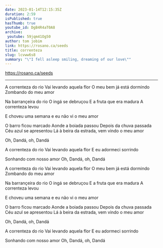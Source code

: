 ```yaml
---
date: 2023-01-14T12:15:35Z
duration: 2:59
isPublished: true
hasThumb: true
youtube_id: DgB4R4aT0A8
archive:
 youtube: 59jqm41Og50
author: tom jobim
link: https://rosano.ca/seeds
title: correnteza
slug: lcvww6s8
summary: "\"I fell asleep smiling, dreaming of our love\""
---
```


https://rosano.ca/seeds

---

A correnteza do rio
Vai levando aquela flor
O meu bem já está dormindo
Zombando do meu amor

Na barrançeira do rio
O ingá se debruçou
E a fruta que era madura
A correnteza levou

E choveu uma semana 
e eu não vi o meu amor

O barro ficou marcado
Aonde a boiada passou
Depois da chuva passada
Céu azul se apresentou
Lá à beira da estrada, vem vindo o meu amor

Oh, Dandá,
oh, Dandá

A correnteza do rio
Vai levando aquela flor
E eu adormeci sorrindo

Sonhando com nosso amor
Oh, Dandá, oh, Dandá

A correnteza do rio
Vai levando aquela flor
O meu bem já está dormindo
Zombando do meu amor

Na barrançeira do rio
O ingá se debruçou
E a fruta que era madura
A correnteza levou

E choveu uma semana 
e eu não vi o meu amor

O barro ficou marcado
Aonde a boiada passou
Depois da chuva passada
Céu azul se apresentou
Lá à beira da estrada, vem vindo o meu amor

Oh, Dandá,
oh, Dandá

A correnteza do rio
Vai levando aquela flor
E eu adormeci sorrindo

Sonhando com nosso amor
Oh, Dandá, oh, Dandá
